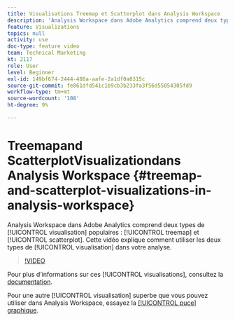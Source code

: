 ```yaml
---
title: Visualisations Treemap et Scatterplot dans Analysis Workspace
description: 'Analysis Workspace dans Adobe Analytics comprend deux types de visualisation populaires : treemap et scatterplot. Cette vidéo explique comment utiliser les deux types de visualisation dans votre analyse.'
feature: Visualizations
topics: null
activity: use
doc-type: feature video
team: Technical Marketing
kt: 2117
role: User
level: Beginner
exl-id: 149bf674-2444-488a-aafe-2a1df0a0315c
source-git-commit: fe861dfd541c1b9cb3b233fa3f56d55054305fd9
workflow-type: tm+mt
source-wordcount: '108'
ht-degree: 9%

---
```


#  Treemapand    ScatterplotVisualizationdans Analysis Workspace {#treemap-and-scatterplot-visualizations-in-analysis-workspace}

Analysis Workspace dans Adobe Analytics comprend deux types de [!UICONTROL visualisation] populaires : [!UICONTROL treemap] et [!UICONTROL scatterplot]. Cette vidéo explique comment utiliser les deux types de [!UICONTROL visualisation] dans votre analyse.

>[!VIDEO](https://video.tv.adobe.com/v/23988/?quality=12)

Pour plus d’informations sur ces [!UICONTROL visualisations], consultez la [documentation](https://experienceleague.adobe.com/docs/analytics/analyze/analysis-workspace/visualizations/treemap.html?lang=en).

Pour une autre [!UICONTROL visualisation] superbe que vous pouvez utiliser dans Analysis Workspace, essayez la [[!UICONTROL puce] graphique](https://experienceleague.adobe.com/docs/analytics-learn/tutorials/analysis-workspace/visualizations/bullet-graph-visualization.html?lang=fr).
